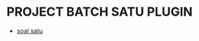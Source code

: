 # PROJECT BATCH SATU PLUGIN

- [soal satu ](https://github.com/faisalalm01/Project_batch_satu/tree/main/soal)